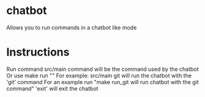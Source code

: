 # chatbot
Allows you to run commands in a chatbot like mode

# Instructions
Run command src/main <command> command will be the command used by the chatbot
Or use make run "<command>"
For example: src/main git will run the chatbot with the 'git' command
For an example run "make run_git will run chatbot with the git command"
'exit' will exit the chatbot


